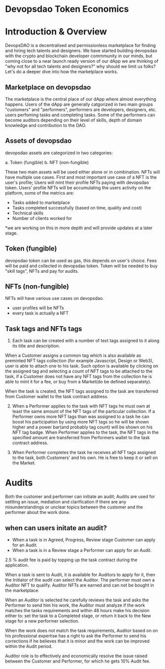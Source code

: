 # Devopsdao Token Economics


# Introduction & Overview

DevopsDAO is a decentralised and permissionless marketplace for finding and hiring tech talents and designers. We have started building devopsdao with the crypto and blockchain developer commmunity in our minds, but coming close to a near launch ready version of our dApp we are thinking of "why not for all tech talents and designers?" why should we limit us folks? Let's do a deeper dive into how the marketplace works.

## Marketplace on devopsdao

The marketplace is the central place of our dApp where almost everything happens. Users of the dApp are generally catgorized in two main groups "customers" and "performers", performers are developers, designers, etc. users perfoming tasks and completing tasks. Some of the performers can become auditors depending on their level of skills, depth of domain knowledge and contribution to the DAO.

## Assets of devopsdao

devopsdao assets are categorized in two categories:

a. Token (fungible)
b. NFT (non-fungible)

These two main assets will be used either alone or in combination. NFTs will have multiple use cases. First and most important use case of a NFT is the user's profile; Users will mint their profile NFTs paying with devopsdao token. Users' profile NFTs will be accumulating the users activity on the platform, some of the metrics are:

- Tasks added to marketplace
- Tasks completed successfully (based on time, quality and cost)
- Technical skills
- Number of clients worked for

*we are working on this in more depth and will provide updates at a later stage.

## Token (fungible)

devopsdao token can be used as gas, this depends on user's choice. Fees will be paid and collected in devopsdao token. Token will be needed to buy "skill tags", NFTs and pay for audits.

## NFTs (non-fungible)

NFTs will have various use cases on devopsdao.

* user profiles will be NFTs
* every task is actually a NFT


## Task tags and NFTs tags

1. Each task can be created with a number of text tags assigned to it along its title and description.

When a Customer assigns a common tag which is also available as preminted NFT tags collection (for example Javascript, Design or Web3), user is able to attach one to his task. Such option is available by clicking on the assigned tag and selecting a count of NFT tags to be attached to the task, if a Customer does not have any NFT tags from the collection he is able to mint it for a fee, or buy from a Market(do be defined separately).

When the task is created, the NFT tags assigned to the task are transferred from Customer wallet to the task contract address.

2. When a Performer applies to the task with NFT tags he must own at least the same amount of the NFT tags of the particular collection. If a Performer owns more NFT tags than was assigned to a task he can boost his participation by using more NFT tags so he will be shown higher and a power bar(and probably tag count) will be shown on his NFT tag badge. When Performer applies to the task, the NFT tags in the specified amount are transferred from Performers wallet to the task contract address.

3. When Performer completes the task he receives all NFT tags assigned to the task, both Customers' and his own. He is free to keep it or sell on the Market.

# Audits

Both the customer and performer can initiate an audit; Audits are used for settling an issue, mediation and clarification if there are any misunderstandings or unclear topics between the customer and the performer about the work done.

## when can users initate an audit?

* When a task is in Agreed, Progress, Review stage Customer can apply for an Audit.
* When a task is in a Review stage a Performer can apply for an Audit.

2.5 % audit fee is paid by topping up the task contract during the application. 

When a task is sent to Audit, it is available for Auditors to apply for it, then the Initiator of the audit can select the Auditor. The performer must own a Auditor NFT to qualify. Auditor NFTs are earned and can not be bought in the marketplace.

When an Auditor is selected he carefully reviews the task and asks the Performer to send him his work, the Auditor must analyze if the work matches the tasks requirements and within 48 hours make his decision either to: set the task to a Completed stage, or return it back to the New stage for a new performer selection.

When the work does not match the task requirements, Auditor based on on his professional expertise has a right to ask the Performer to send his corrections if he believes that it is minor and the work can be improved within the Audit period.

Auditor role is to effectively and economically resolve the issue raised between the Customer and Performer, for which he gets 10% Audit fee.

